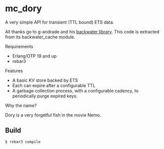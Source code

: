 # mc_dory #

A very simple API for transient (TTL bound) ETS data.

All thanks go to g-andrade and his [backwater library](https://github.com/g-andrade/backwater/).
This code is extracted from its backwater_cache module.

Requirements

* Erlang/OTP 19 and up
* rebar3

Features

* A basic KV store backed by ETS
* Each can expire after a configurable TTL
* A garbage collection process, with a configurable cadency, to periodically purge expired keys.

Why the name?

Dory is a very forgetful fish in the movie Nemo.

Build
-----

    $ rebar3 compile